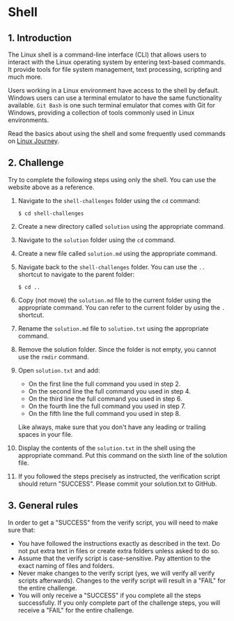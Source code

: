 # Shell

## 1. Introduction

The Linux shell is a command-line interface (CLI) that allows users to interact with the Linux operating system by entering text-based commands. It provide tools for file system management, text processing, scripting and much more.

Users working in a Linux environment have access to the shell by default. Windows users can use a terminal emulator to have the same functionality available. `Git Bash` is one such terminal emulator that comes with Git for Windows, providing a collection of tools commonly used in Linux environments.

Read the basics about using the shell and some frequently used commands on [Linux Journey](https://linuxjourney.com/lesson/the-shell).

## 2. Challenge

Try to complete the following steps using only the shell. You can use the website above as a reference.

1. Navigate to the `shell-challenges` folder using the `cd` command:

    ```console
    $ cd shell-challenges
    ```

1. Create a new directory called `solution` using the appropriate command.
1. Navigate to the `solution` folder using the `cd` command.
1. Create a new file called `solution.md` using the appropriate command.
1. Navigate back to the `shell-challenges` folder. You can use the `..` shortcut to navigate to the parent folder:
    ```console
    $ cd ..
    ```
1. Copy (not move) the `solution.md` file to the current folder using the appropriate command. You can refer to the current folder by using the `.` shortcut.
1. Rename the `solution.md` file to `solution.txt` using the appropriate command.
1. Remove the solution folder. Since the folder is not empty, you cannot use the `rmdir` command.
1. Open `solution.txt` and add:

    - On the first line the full command you used in step 2.
    - On the second line the full command you used in step 4.
    - On the third line the full command you used in step 6.
    - On the fourth line the full command you used in step 7.
    - On the fifth line the full command you used in step 8.

    Like always, make sure that you don't have any leading or trailing spaces in your file.

1. Display the contents of the `solution.txt` in the shell using the appropriate command. Put this command on the sixth line of the solution file.
1. If you followed the steps precisely as instructed, the verification script should return "SUCCESS". Please commit your solution.txt to GitHub.

## 3. General rules

In order to get a "SUCCESS" from the verify script, you will need to make sure that:

-   You have followed the instructions exactly as described in the text. Do not put extra text in files or create extra folders unless asked to do so.
-   Assume that the verify script is case-sensitive. Pay attention to the exact naming of files and folders.
-   Never make changes to the verify script (yes, we will verify all verify scripts afterwards). Changes to the verify script will result in a "FAIL" for the entire challenge.
-   You will only receive a "SUCCESS" if you complete all the steps successfully. If you only complete part of the challenge steps, you will receive a "FAIL" for the entire challenge.
